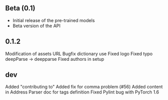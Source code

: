 ## Beta (0.1)

- Initial release of the pre-trained models
- Beta version of the API

## 0.1.2
Modification of assets URL
Bugfix dictionary use
Fixed logo
Fixed typo deepParse -> deepparse
Fixed authors in setup

## dev
Added "contributing to"
Added fix for comma problem (#56)
Added content in Address Parser doc for tags definition
Fixed Pylint bug with PyTorch 1.6 
